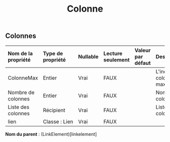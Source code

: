 ﻿---
title: Colonne
second_title: Aspose.Cells Cloud Documen
type: docs
url: /fr/specification/model/columns/
description: "Aspose.Cells Spécification du modèle cloud : Colonnes. Gérez sans effort Excel et d'autres feuilles de calcul avec des fonctionnalités telles que l'ouverture, la génération, l'édition, le fractionnement, la fusion, la comparaison et la conversion."
weight: 50
---
## **Colonnes**

 

| Nom de la propriété| Type de propriété| Nullable| Lecture seulement| Valeur par défaut| Description|
|:- |:- |:- |:- |:- |:- |
| ColonneMax| Entier| Vrai| FAUX|| L'index de colonne maximum.|
| Nombre de colonnes| Entier| Vrai| FAUX|| Nombre de colonnes.|
| Liste des colonnes| Récipient| Vrai| FAUX||Liste des colonnes.|
| lien| Classe : Lien| Vrai| FAUX|||

**Nom du parent** : (LinkElement)[linkelement]